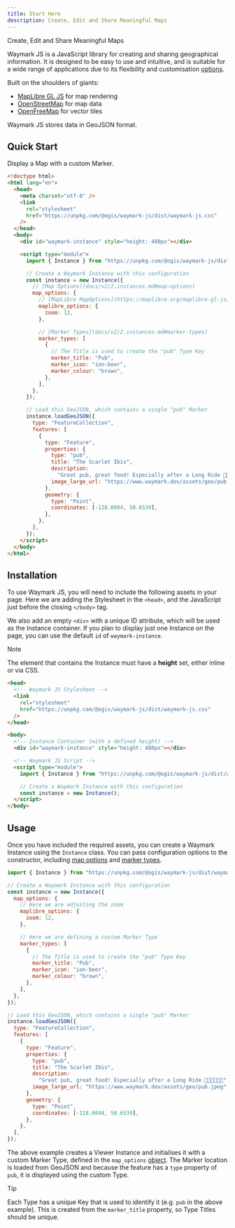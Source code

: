 ```yaml
---
title: Start Here
description: Create, Edit and Share Meaningful Maps
---
```


Create, Edit and Share Meaningful Maps

Waymark JS is a JavaScript library for creating and sharing geographical information. It is designed to be easy to use and intuitive, and is suitable for a wide range of applications due to its flexibility and customisation [options](/docs/v2/2.instances.md#map-options).

Built on the shoulders of giants:

- [MapLibre GL JS](https://maplibre.org/) for map rendering
- [OpenStreetMap](https://www.openstreetmap.org/) for map data
- [OpenFreeMap](https://openfreemap.org/) for vector tiles

<!-- To-Do: with support for GPX and KML files. -->

Waymark JS stores data in GeoJSON format.

## Quick Start

Display a Map with a custom Marker.

```html
<!doctype html>
<html lang="en">
  <head>
    <meta charset="utf-8" />
    <link
      rel="stylesheet"
      href="https://unpkg.com/@ogis/waymark-js/dist/waymark-js.css"
    />
  </head>
  <body>
    <div id="waymark-instance" style="height: 480px"></div>

    <script type="module">
      import { Instance } from "https://unpkg.com/@ogis/waymark-js/dist/waymark-js.js";

      // Create a Waymark Instance with this configuration
      const instance = new Instance({
        // [Map Options](docs/v2/2.instances.md#map-options)
        map_options: {
          // [MapLibre MapOptions](https://maplibre.org/maplibre-gl-js/docs/API/type-aliases/MapOptions/)
          maplibre_options: {
            zoom: 12,
          },

          // [Marker Types](docs/v2/2.instances.md#marker-types)
          marker_types: [
            {
              // The Title is used to create the "pub" Type Key
              marker_title: "Pub",
              marker_icon: "ion-beer",
              marker_colour: "brown",
            },
          ],
        },
      });

      // Load this GeoJSON, which contains a single "pub" Marker
      instance.loadGeoJSON({
        type: "FeatureCollection",
        features: [
          {
            type: "Feature",
            properties: {
              type: "pub",
              title: "The Scarlet Ibis",
              description:
                "Great pub, great food! Especially after a Long Ride 🚴🍔🍟🍺🍺💤",
              image_large_url: "https://www.waymark.dev/assets/geo/pub.jpeg",
            },
            geometry: {
              type: "Point",
              coordinates: [-128.0094, 50.6539],
            },
          },
        ],
      });
    </script>
  </body>
</html>
```

## Installation

To use Waymark JS, you will need to include the following assets in your page. Here we are adding the Stylesheet in the `<head>`, and the JavaScript just before the closing `</body>` tag.

We also add an empty `<div>` with a unique ID attribute, which will be used as the Instance container. If you plan to display just one Instance on the page, you can use the default `id` of `waymark-instance`.

> [!NOTE]
> The element that contains the Instance must have a **height** set, either inline or via CSS.

```html
<head>
  <!-- Waymark JS Stylesheet -->
  <link
    rel="stylesheet"
    href="https://unpkg.com/@ogis/waymark-js/dist/waymark-js.css"
  />
</head>

<body>
  <!-- Instance Container (with a defined height) -->
  <div id="waymark-instance" style="height: 480px"></div>

  <!-- Waymark JS Script -->
  <script type="module">
    import { Instance } from "https://unpkg.com/@ogis/waymark-js/dist/waymark-js.js";

    // Create a Waymark Instance with this configuration
    const instance = new Instance();
  </script>
</body>
```

## Usage

Once you have included the required assets, you can create a Waymark Instance using the `Instance` class.
You can pass configuration options to the constructor, including [map options](/docs/v2/2.instances.md#map-options) and [marker types](/docs/v2/2.instances.md#marker-types).

```javascript
import { Instance } from "https://unpkg.com/@ogis/waymark-js/dist/waymark-js.js";

// Create a Waymark Instance with this configuration
const instance = new Instance({
  map_options: {
    // Here we are adjusting the zoom
    maplibre_options: {
      zoom: 12,
    },

    // Here we are defining a custom Marker Type
    marker_types: [
      {
        // The Title is used to create the "pub" Type Key
        marker_title: "Pub",
        marker_icon: "ion-beer",
        marker_colour: "brown",
      },
    ],
  },
});

// Load this GeoJSON, which contains a single "pub" Marker
instance.loadGeoJSON({
  type: "FeatureCollection",
  features: [
    {
      type: "Feature",
      properties: {
        type: "pub",
        title: "The Scarlet Ibis",
        description:
          "Great pub, great food! Especially after a Long Ride 🚴🍔🍟🍺🍺💤",
        image_large_url: "https://www.waymark.dev/assets/geo/pub.jpeg",
      },
      geometry: {
        type: "Point",
        coordinates: [-128.0094, 50.6539],
      },
    },
  ],
});
```

The above example creates a Viewer Instance and initialises it with a custom Marker Type, defined in the `map_options` [object](map#map-options). The Marker location is loaded from GeoJSON and because the feature has a `type` property of `pub`, it is displayed using the custom Type.

> [!TIP]
> Each Type has a unique Key that is used to identify it (e.g. `pub` in the above example). This is created from the `marker_title` property, so Type Titles should be unique.
